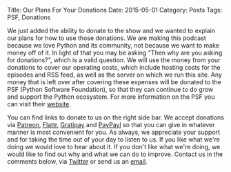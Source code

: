 Title: Our Plans For Your Donations
Date: 2015-05-01
Category: Posts
Tags: PSF, Donations

We just added the ability to donate to the show and we wanted to explain our plans for how to use those donations. We are making this podcast because we love Python and its community, not because we want to make money off of it. In light of that you may be asking "Then why are you asking for donations?", which is a valid question. We will use the money from your donations to cover our operating costs, which include hosting costs for the episodes and RSS feed, as well as the server on which we run this site. Any money that is left over after covering these expenses will be donated to the PSF (Python Software Foundation), so that they can continue to do grow and support the Python ecosystem. For more information on the PSF you can visit their [website](https://www.python.org/psf/).

You can find links to donate to us on the right side bar. We accept donations via [Patreon](https://www.patreon.com/podcastinit), [Flattr](https://flattr.com/profile/podcastinit), [Gratipay](https://gratipay.com/Podcast__init__/) and [PayPayl](https://www.paypal.com/us/cgi-bin/webscr?cmd=_flow&SESSION=ZqkL8LrlFbzURzW779hyQ3v8TpyW5-Ggn9B8ukQslH6-7XfgdoLy539RJua&dispatch=5885d80a13c0db1f8e263663d3faee8d96f000117187ac9edec8a65b311f447e) so that you can give in whatever manner is most convenient for you. As always, we appreciate your support and for taking the time out of your day to listen to us. If you like what we're doing we would love to hear about it. If you don't like what we're doing, we would like to find out why and what we can do to improve. Contact us in the comments below, via [Twitter](https://twitter.com/Podcast__init__) or send us an [email](mailto:hosts@podcastinit.com).
